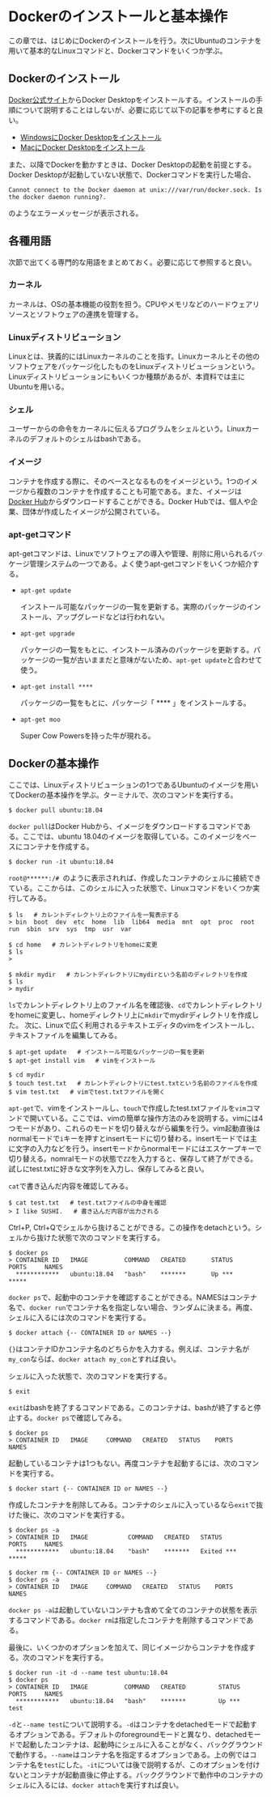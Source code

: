 # Dockerのインストールと基本操作

この章では、はじめにDockerのインストールを行う。次にUbuntuのコンテナを用いて基本的なLinuxコマンドと、Dockerコマンドをいくつか学ぶ。

## Dockerのインストール

[Docker公式サイト](https://www.docker.com/)からDocker Desktopをインストールする。インストールの手順について説明することはしないが、必要に応じて以下の記事を参考にすると良い。
* [WindowsにDocker Desktopをインストール](https://docs.docker.jp/desktop/windows/install.html#windows-docker-desktop)
* [MacにDocker Desktopをインストール](https://docs.docker.jp/desktop/mac/install.html)

また、以降でDockerを動かすときは、Docker Desktopの起動を前提とする。Docker Desktopが起動していない状態で、Dockerコマンドを実行した場合、
```
Cannot connect to the Docker daemon at unix:///var/run/docker.sock. Is the docker daemon running?.
```

のようなエラーメッセージが表示される。

## 各種用語

次節で出てくる専門的な用語をまとめておく。必要に応じて参照すると良い。

### カーネル
カーネルは、OSの基本機能の役割を担う。CPUやメモリなどのハードウェアリソースとソフトウェアの連携を管理する。
### Linuxディストリビューション
Linuxとは、狭義的にはLinuxカーネルのことを指す。Linuxカーネルとその他のソフトウェアをパッケージ化したものをLinuxディストリビューションという。Linuxディストリビューションにもいくつか種類があるが、本資料では主にUbuntuを用いる。
### シェル
ユーザーからの命令をカーネルに伝えるプログラムをシェルという。Linuxカーネルのデフォルトのシェルはbashである。
### イメージ
コンテナを作成する際に、そのベースとなるものをイメージという。1つのイメージから複数のコンテナを作成することも可能である。また、イメージは[Docker Hub](https://hub.docker.com/)からダウンロードすることができる。Docker Hubでは、個人や企業、団体が作成したイメージが公開されている。
### apt-getコマンド
apt-getコマンドは、Linuxでソフトウェアの導入や管理、削除に用いられるパッケージ管理システムの一つである。よく使うapt-getコマンドをいくつか紹介する。

* `apt-get update`

    インストール可能なパッケージの一覧を更新する。実際のパッケージのインストール、アップグレードなどは行われない。
* `apt-get upgrade`

    パッケージの一覧をもとに、インストール済みのパッケージを更新する。パッケージの一覧が古いままだと意味がないため、`apt-get update`と合わせて使う。
* `apt-get install ****`

    パッケージの一覧をもとに、パッケージ「 **** 」をインストールする。
* `apt-get moo`

    Super Cow Powersを持った牛が現れる。

## Dockerの基本操作

ここでは、Linuxディストリビューションの1つであるUbuntuのイメージを用いてDockerの基本操作を学ぶ。ターミナルで、次のコマンドを実行する。
```shell
$ docker pull ubuntu:18.04
```
`docker pull`はDocker Hubから、イメージをダウンロードするコマンドである。ここでは、ubuntu 18.04のイメージを取得している。このイメージをベースにコンテナを作成する。
```shell
$ docker run -it ubuntu:18.04
```
`root@******:/# `のように表示されれば、作成したコンテナのシェルに接続できている。ここからは、このシェルに入った状態で、Linuxコマンドをいくつか実行してみる。
```shell
$ ls   # カレントディレクトリ上のファイルを一覧表示する
> bin  boot  dev  etc  home  lib  lib64  media  mnt  opt  proc  root  run  sbin  srv  sys  tmp  usr  var

$ cd home   # カレントディレクトリをhomeに変更
$ ls
> 

$ mkdir mydir   # カレントディレクトリにmydirという名前のディレクトリを作成
$ ls
> mydir
```
`ls`でカレントディレクトリ上のファイル名を確認後、`cd`でカレントディレクトリをhomeに変更し、homeディレクトリ上に`mkdir`でmydirディレクトリを作成した。
次に、Linuxで広く利用されるテキストエディタのvimをインストールし、テキストファイルを編集してみる。

```shell
$ apt-get update   # インストール可能なパッケージの一覧を更新
$ apt-get install vim   # vimをインストール

$ cd mydir
$ touch test.txt   # カレントディレクトリにtest.txtという名前のファイルを作成
$ vim test.txt   # vimでtest.txtファイルを開く
```
`apt-get`で、vimをインストールし、`touch`で作成したtest.txtファイルを`vim`コマンドで開いている。ここでは、vimの簡単な操作方法のみを説明する。vimには4つモードがあり、これらのモードを切り替えながら編集を行う。vim起動直後はnormalモードで`i`キーを押すとinsertモードに切り替わる。insertモードでは主に文字の入力などを行う。insertモードからnormalモードにはエスケープキーで切り替える。nomralモードの状態で`ZZ`を入力すると、保存して終了ができる。試しにtest.txtに好きな文字列を入力し、保存してみると良い。

`cat`で書き込んだ内容を確認してみる。
```shell
$ cat test.txt   # test.txtファイルの中身を確認
> I like SUSHI.   # 書き込んだ内容が出力される
```

Ctrl+P, Ctrl+Qでシェルから抜けることができる。この操作をdetachという。シェルから抜けた状態で次のコマンドを実行する。
```shell
$ docker ps
> CONTAINER ID   IMAGE          COMMAND   CREATED       STATUS         PORTS     NAMES
  ************   ubuntu:18.04   "bash"    *******       Up ***                   *****
```
`docker ps`で、起動中のコンテナを確認することができる。NAMESはコンテナ名で、`docker run`でコンテナ名を指定しない場合、ランダムに決まる。再度、シェルに入るには次のコマンドを実行する。
```shell
$ docker attach {-- CONTAINER ID or NAMES --}
```
`{}`はコンテナIDかコンテナ名のどちらかを入力する。例えば、コンテナ名が`my_con`ならば、`docker attach my_con`とすれば良い。

シェルに入った状態で、次のコマンドを実行する。
```shell
$ exit
```
`exit`はbashを終了するコマンドである。このコンテナは、bashが終了すると停止する。`docker ps`で確認してみる。
```shell
$ docker ps
> CONTAINER ID   IMAGE     COMMAND   CREATED   STATUS    PORTS     NAMES
```
起動しているコンテナは1つもない。再度コンテナを起動するには、次のコマンドを実行する。
```shell
$ docker start {-- CONTAINER ID or NAMES --}
```
作成したコンテナを削除してみる。コンテナのシェルに入っているなら`exit`で抜けた後に、次のコマンドを実行する。
```shell
$ docker ps -a
> CONTAINER ID   IMAGE           COMMAND   CREATED   STATUS        PORTS     NAMES
  ************   ubuntu:18.04    "bash"    *******   Exited ***              *****

$ docker rm {-- CONTAINER ID or NAMES --}
$ docker ps -a
> CONTAINER ID   IMAGE     COMMAND   CREATED   STATUS    PORTS     NAMES
```
`docker ps -a`は起動していないコンテナも含めて全てのコンテナの状態を表示するコマンドである。`docker rm`は指定したコンテナを削除するコマンドである。

最後に、いくつかのオプションを加えて、同じイメージからコンテナを作成する。次のコマンドを実行する。
```shell
$ docker run -it -d --name test ubuntu:18.04
$ docker ps
> CONTAINER ID   IMAGE          COMMAND   CREATED         STATUS         PORTS     NAMES
  ************   ubuntu:18.04   "bash"    *******         Up ***                   test
```
`-d`と`--name test`について説明する。`-d`はコンテナをdetachedモードで起動するオプションである。デフォルトのforegroundモードと異なり、detachedモードで起動したコンテナは、起動時にシェルに入ることがなく、バックグラウンドで動作する。`--name`はコンテナ名を指定するオプションである。上の例ではコンテナ名を`test`にした。`-it`については後で説明するが、このオプションを付けないとコンテナが起動直後に停止する。バックグラウンドで動作中のコンテナのシェルに入るには、`docker attach`を実行すれば良い。